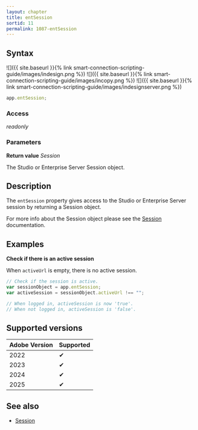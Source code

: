 ```yaml
---
layout: chapter
title: entSession
sortid: 11
permalink: 1087-entSession
---
```


## Syntax

![]({{ site.baseurl }}{% link smart-connection-scripting-guide/images/indesign.png %}) ![]({{ site.baseurl }}{% link smart-connection-scripting-guide/images/incopy.png %}) ![]({{ site.baseurl }}{% link smart-connection-scripting-guide/images/indesignserver.png %})

```javascript
app.entSession;
```

### Access

_readonly_

### Parameters

**Return value** _Session_

The Studio or Enterprise Server Session object.

## Description

The `entSession` property gives access to the Studio or Enterprise Server session by returning a Session object.

For more info about the Session object please see the [Session](../../Session/index.md) documentation.

## Examples

**Check if there is an active session**

When `activeUrl` is empty, there is no active session.

```javascript
// Check if the session is active.
var sessionObject = app.entSession;
var activeSession = sessionObject.activeUrl !== "";

// When logged in, activeSession is now 'true'.
// When not logged in, activeSession is 'false'.
```

## Supported versions

| Adobe Version | Supported |
| ------------- | --------- |
| 2022          | ✔         |
| 2023          | ✔         |
| 2024          | ✔         |
| 2025          | ✔         |

## See also

- [Session](../../Session/index.md)

